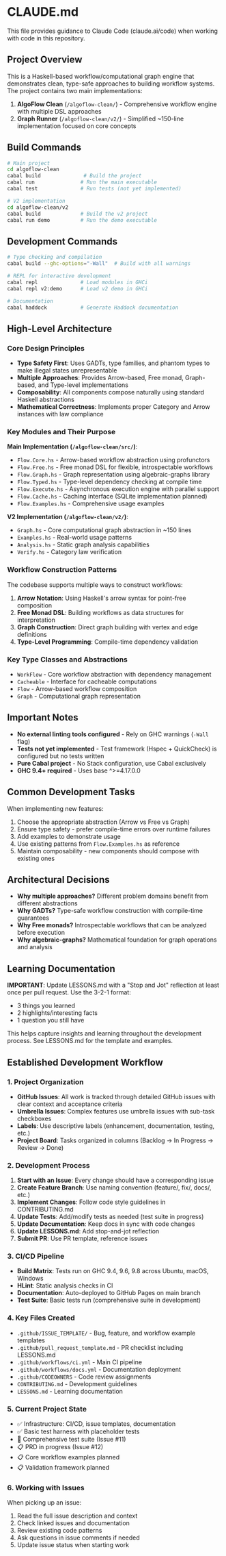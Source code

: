 # CLAUDE.md

This file provides guidance to Claude Code (claude.ai/code) when working with code in this repository.

## Project Overview

This is a Haskell-based workflow/computational graph engine that demonstrates clean, type-safe approaches to building workflow systems. The project contains two main implementations:

1. **AlgoFlow Clean** (`/algoflow-clean/`) - Comprehensive workflow engine with multiple DSL approaches
2. **Graph Runner** (`/algoflow-clean/v2/`) - Simplified ~150-line implementation focused on core concepts

## Build Commands

```bash
# Main project
cd algoflow-clean
cabal build              # Build the project
cabal run               # Run the main executable
cabal test              # Run tests (not yet implemented)

# V2 implementation
cd algoflow-clean/v2
cabal build             # Build the v2 project
cabal run demo          # Run the demo executable
```

## Development Commands

```bash
# Type checking and compilation
cabal build --ghc-options="-Wall"  # Build with all warnings

# REPL for interactive development
cabal repl              # Load modules in GHCi
cabal repl v2:demo      # Load v2 demo in GHCi

# Documentation
cabal haddock           # Generate Haddock documentation
```

## High-Level Architecture

### Core Design Principles
- **Type Safety First**: Uses GADTs, type families, and phantom types to make illegal states unrepresentable
- **Multiple Approaches**: Provides Arrow-based, Free monad, Graph-based, and Type-level implementations
- **Composability**: All components compose naturally using standard Haskell abstractions
- **Mathematical Correctness**: Implements proper Category and Arrow instances with law compliance

### Key Modules and Their Purpose

**Main Implementation (`/algoflow-clean/src/`)**:
- `Flow.Core.hs` - Arrow-based workflow abstraction using profunctors
- `Flow.Free.hs` - Free monad DSL for flexible, introspectable workflows
- `Flow.Graph.hs` - Graph representation using algebraic-graphs library
- `Flow.Typed.hs` - Type-level dependency checking at compile time
- `Flow.Execute.hs` - Asynchronous execution engine with parallel support
- `Flow.Cache.hs` - Caching interface (SQLite implementation planned)
- `Flow.Examples.hs` - Comprehensive usage examples

**V2 Implementation (`/algoflow-clean/v2/`)**:
- `Graph.hs` - Core computational graph abstraction in ~150 lines
- `Examples.hs` - Real-world usage patterns
- `Analysis.hs` - Static graph analysis capabilities
- `Verify.hs` - Category law verification

### Workflow Construction Patterns

The codebase supports multiple ways to construct workflows:

1. **Arrow Notation**: Using Haskell's arrow syntax for point-free composition
2. **Free Monad DSL**: Building workflows as data structures for interpretation
3. **Graph Construction**: Direct graph building with vertex and edge definitions
4. **Type-Level Programming**: Compile-time dependency validation

### Key Type Classes and Abstractions
- `WorkFlow` - Core workflow abstraction with dependency management
- `Cacheable` - Interface for cacheable computations
- `Flow` - Arrow-based workflow composition
- `Graph` - Computational graph representation

## Important Notes

- **No external linting tools configured** - Rely on GHC warnings (`-Wall` flag)
- **Tests not yet implemented** - Test framework (Hspec + QuickCheck) is configured but no tests written
- **Pure Cabal project** - No Stack configuration, use Cabal exclusively
- **GHC 9.4+ required** - Uses base ^>=4.17.0.0

## Common Development Tasks

When implementing new features:
1. Choose the appropriate abstraction (Arrow vs Free vs Graph)
2. Ensure type safety - prefer compile-time errors over runtime failures
3. Add examples to demonstrate usage
4. Use existing patterns from `Flow.Examples.hs` as reference
5. Maintain composability - new components should compose with existing ones

## Architectural Decisions

- **Why multiple approaches?** Different problem domains benefit from different abstractions
- **Why GADTs?** Type-safe workflow construction with compile-time guarantees
- **Why Free monads?** Introspectable workflows that can be analyzed before execution
- **Why algebraic-graphs?** Mathematical foundation for graph operations and analysis

## Learning Documentation

**IMPORTANT**: Update LESSONS.md with a "Stop and Jot" reflection at least once per pull request. Use the 3-2-1 format:
- 3 things you learned
- 2 highlights/interesting facts  
- 1 question you still have

This helps capture insights and learning throughout the development process. See LESSONS.md for the template and examples.

## Established Development Workflow

### 1. Project Organization
- **GitHub Issues**: All work is tracked through detailed GitHub issues with clear context and acceptance criteria
- **Umbrella Issues**: Complex features use umbrella issues with sub-task checkboxes
- **Labels**: Use descriptive labels (enhancement, documentation, testing, etc.)
- **Project Board**: Tasks organized in columns (Backlog → In Progress → Review → Done)

### 2. Development Process
1. **Start with an Issue**: Every change should have a corresponding issue
2. **Create Feature Branch**: Use naming convention (feature/, fix/, docs/, etc.)
3. **Implement Changes**: Follow code style guidelines in CONTRIBUTING.md
4. **Update Tests**: Add/modify tests as needed (test suite in progress)
5. **Update Documentation**: Keep docs in sync with code changes
6. **Update LESSONS.md**: Add stop-and-jot reflection
7. **Submit PR**: Use PR template, reference issues

### 3. CI/CD Pipeline
- **Build Matrix**: Tests run on GHC 9.4, 9.6, 9.8 across Ubuntu, macOS, Windows
- **HLint**: Static analysis checks in CI
- **Documentation**: Auto-deployed to GitHub Pages on main branch
- **Test Suite**: Basic tests run (comprehensive suite in development)

### 4. Key Files Created
- `.github/ISSUE_TEMPLATE/` - Bug, feature, and workflow example templates
- `.github/pull_request_template.md` - PR checklist including LESSONS.md
- `.github/workflows/ci.yml` - Main CI pipeline
- `.github/workflows/docs.yml` - Documentation deployment
- `.github/CODEOWNERS` - Code review assignments
- `CONTRIBUTING.md` - Development guidelines
- `LESSONS.md` - Learning documentation

### 5. Current Project State
- ✅ Infrastructure: CI/CD, issue templates, documentation
- ✅ Basic test harness with placeholder tests
- 🚧 Comprehensive test suite (Issue #11)
- 📋 PRD in progress (Issue #12)
- 📋 Core workflow examples planned
- 📋 Validation framework planned

### 6. Working with Issues
When picking up an issue:
1. Read the full issue description and context
2. Check linked issues and documentation
3. Review existing code patterns
4. Ask questions in issue comments if needed
5. Update issue status when starting work